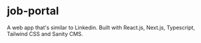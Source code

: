 # job-portal
A web app that's similar to Linkedin. Built with React.js, Next.js, Typescript, Tailwind CSS and Sanity CMS.
